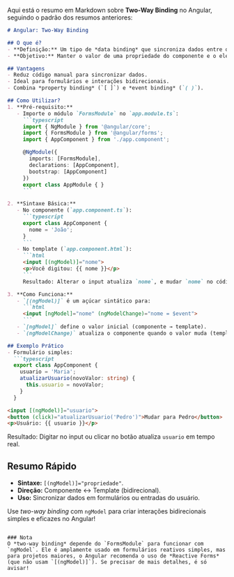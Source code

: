 Aqui está o resumo em Markdown sobre **Two-Way Binding** no Angular, seguindo o padrão dos resumos anteriores:

```markdown
# Angular: Two-Way Binding

## O que é?
- **Definição:** Um tipo de *data binding* que sincroniza dados entre o componente e o template em ambas as direções usando `[( )]`.
- **Objetivo:** Manter o valor de uma propriedade do componente e o elemento HTML atualizados automaticamente.

## Vantagens
- Reduz código manual para sincronizar dados.
- Ideal para formulários e interações bidirecionais.
- Combina *property binding* (`[ ]`) e *event binding* (`( )`).

## Como Utilizar?
1. **Pré-requisito:**
   - Importe o módulo `FormsModule` no `app.module.ts`:
     ```typescript
     import { NgModule } from '@angular/core';
     import { FormsModule } from '@angular/forms';
     import { AppComponent } from './app.component';

     @NgModule({
       imports: [FormsModule],
       declarations: [AppComponent],
       bootstrap: [AppComponent]
     })
     export class AppModule { }
     ```

2. **Sintaxe Básica:**
   - No componente (`app.component.ts`):
     ```typescript
     export class AppComponent {
       nome = 'João';
     }
     ```
   - No template (`app.component.html`):
     ```html
     <input [(ngModel)]="nome">
     <p>Você digitou: {{ nome }}</p>
     ```
     Resultado: Alterar o input atualiza `nome`, e mudar `nome` no código atualiza o input.

3. **Como Funciona:**
   - `[(ngModel)]` é um açúcar sintático para:
     ```html
     <input [ngModel]="nome" (ngModelChange)="nome = $event">
     ```
   - `[ngModel]` define o valor inicial (componente → template).
   - `(ngModelChange)` atualiza o componente quando o valor muda (template → componente).

## Exemplo Prático
- Formulário simples:
  ```typescript
  export class AppComponent {
    usuario = 'Maria';
    atualizarUsuario(novoValor: string) {
      this.usuario = novoValor;
    }
  }
  ```
  ```html
  <input [(ngModel)]="usuario">
  <button (click)="atualizarUsuario('Pedro')">Mudar para Pedro</button>
  <p>Usuário: {{ usuario }}</p>
  ```
  Resultado: Digitar no input ou clicar no botão atualiza `usuario` em tempo real.

## Resumo Rápido
- **Sintaxe:** `[(ngModel)]="propriedade"`.
- **Direção:** Componente ↔ Template (bidirecional).
- **Uso:** Sincronizar dados em formulários ou entradas do usuário.

Use *two-way binding* com `ngModel` para criar interações bidirecionais simples e eficazes no Angular!
``` 

### Nota
O *two-way binding* depende do `FormsModule` para funcionar com `ngModel`. Ele é amplamente usado em formulários reativos simples, mas para projetos maiores, o Angular recomenda o uso de *Reactive Forms* (que não usam `[(ngModel)]`). Se precisar de mais detalhes, é só avisar!